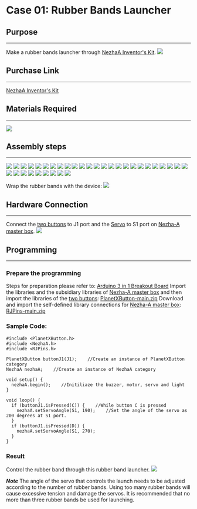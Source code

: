 # Case 01: Rubber Bands Launcher
## Purpose
---
Make a rubber bands launcher through  [NezhaA Inventor's Kit](https://www.elecfreaks.com/elecfreaks-nezha-a-inventor-s-kit-for-arduino.html).
![](./images/neza-a-case-01-01.png)

## Purchase Link
---
  [NezhaA Inventor's Kit](https://www.elecfreaks.com/elecfreaks-nezha-a-inventor-s-kit-for-arduino.html)

## Materials Required
---
![](./images/neza-a-case-01-02.png)
## Assembly steps 
---
![](./images/neza-a-step-01-01.png)
![](./images/neza-a-step-01-02.png)
![](./images/neza-a-step-01-03.png)
![](./images/neza-a-step-01-04.png)
![](./images/neza-a-step-01-05.png)
![](./images/neza-a-step-01-06.png)
![](./images/neza-a-step-01-07.png)
![](./images/neza-a-step-01-08.png)
![](./images/neza-a-step-01-09.png)
![](./images/neza-a-step-01-10.png)
![](./images/neza-a-step-01-11.png)
![](./images/neza-a-step-01-12.png)
![](./images/neza-a-step-01-13.png)
![](./images/neza-a-step-01-14.png)
![](./images/neza-a-step-01-15.png)
![](./images/neza-a-step-01-16.png)
![](./images/neza-a-step-01-17.png)
![](./images/neza-a-step-01-18.png)
![](./images/neza-a-step-01-19.png)
![](./images/neza-a-step-01-20.png)
![](./images/neza-a-step-01-21.png)
![](./images/neza-a-step-01-22.png)
![](./images/neza-a-step-01-23.png)
![](./images/neza-a-step-01-24.png)
![](./images/neza-a-step-01-25.png)
![](./images/neza-a-step-01-26.png)
![](./images/neza-a-step-01-27.png)
![](./images/neza-a-step-01-28.png)
![](./images/neza-a-step-01-29.png)
![](./images/neza-a-step-01-30.png)
![](./images/neza-a-step-01-31.png)
![](./images/neza-a-step-01-32.png)
![](./images/neza-a-step-01-33.png)
![](./images/neza-a-step-01-34.png)

Wrap the rubber bands with the device:
![](./images/neza-a-case-01-03.gif)

## Hardware Connection
---
Connect the [two buttons](https://www.elecfreaks.com/planetx-button.html) to J1 port and the [Servo](https://www.elecfreaks.com/geekservo-2kg-360-degrees-compatible-with-lego.html) to S1 port on [Nezha-A master box](https://www.elecfreaks.com/arduino-3-in-1-master-control-box.html). 
![](./images/neza-a-case-01-04.png)

## Programming
---
### Prepare the programming
Steps for preparation please refer to: [Arduino 3 in 1 Breakout Board](https://www.elecfreaks.com/learn-en/Arduino-3-in-1-box/Arduino-3-in-1-box.html)
Import the libraries and the subsidiary libraries of [Nezha-A master box](https://www.elecfreaks.com/arduino-3-in-1-master-control-box.html) and then import the libraries of the [two buttons](https://www.elecfreaks.com/planetx-button.html):  [PlanetXButton-main.zip](https://github.com/elecfreaks/PlanetXButton/archive/refs/heads/main.zip)
Download and import the self-defined library connections for [Nezha-A master box](https://www.elecfreaks.com/arduino-3-in-1-master-control-box.html): [RJPins-main.zip](https://github.com/elecfreaks/RJPins/archive/refs/heads/main.zip)

### Sample Code: 
```
#include <PlanetXButton.h>
#include <NezhaA.h>
#include <RJPins.h>

PlanetXButton buttonJ1(J1);    //Create an instance of PlanetXButton category
NezhaA nezhaA;    //Create an instance of NezhaA category

void setup() {
  nezhaA.begin();    //Initiliaze the buzzer, motor, servo and light
}

void loop() {
  if (buttonJ1.isPressed(C)) {    //While button C is pressed
    nezhaA.setServoAngle(S1, 190);    //Set the angle of the servo as 200 degrees at S1 port. 
  }
  if (buttonJ1.isPressed(D)) {
    nezhaA.setServoAngle(S1, 270);    
  }
}
```

### Result
Control the rubber band through this rubber band launcher. 
![](./images/neza-a-case-01-05.gif)

***Note*** The angle of the servo that controls the launch needs to be adjusted according to the number of rubber bands. Using too many rubber bands will cause excessive tension and damage the servos. It is recommended that no more than three rubber bands be used for launching.

